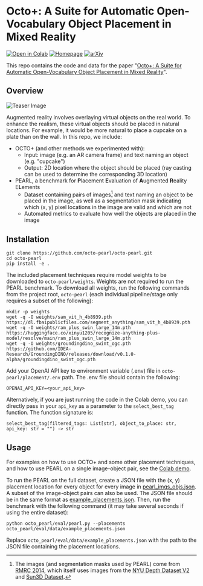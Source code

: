 # Octo+: A Suite for Automatic Open-Vocabulary Object Placement in Mixed Reality

[![Open in Colab](https://colab.research.google.com/assets/colab-badge.svg)](https://colab.research.google.com/github/octo-pearl/octo-pearl/blob/main/demo.ipynb) [![Homepage](https://img.shields.io/badge/🌐-Homepage-blue)](https://octo-pearl.github.io/) [![arXiv](https://img.shields.io/badge/📖-arXiv-b31b1b)](https://octo-pearl.github.io/)

This repo contains the code and data for the paper "[Octo+: A Suite for Automatic Open-Vocabulary Object Placement in Mixed Reality](https://octo-pearl.github.io/)".

## Overview

![Teaser Image](assets/figure.png)

Augmented reality involves overlaying virtual objects on the real world. To enhance the realism, these virtual objects should be placed in natural locations. For example, it would be more natural to place a cupcake on a plate than on the wall. In this repo, we include:

- OCTO+ (and other methods we experimented with):
  - Input: image (e.g. an AR camera frame) and text naming an object (e.g. "cupcake")
  - Output: 2D location where the object should be placed (ray casting can be used to determine the corresponding 3D location)
- PEARL, a benchmark for **P**lacement **E**valuation of **A**ugmented **R**eality E**L**ements
  - Dataset containing pairs of images[^1] and text naming an object to be placed in the image, as well as a segmentation mask indicating which (x, y) pixel locations in the image are valid and which are not
  - Automated metrics to evaluate how well the objects are placed in the image

[^1]: The images (and segmentation masks used by PEARL) come from [RMRC 2014](https://cs.nyu.edu/~silberman/rmrc2014/indoor.php), which itself uses images from the [NYU Depth Dataset V2](https://cs.nyu.edu/~silberman/datasets/nyu_depth_v2.html) and [Sun3D Dataset](https://sun3d.cs.princeton.edu/).

## Installation

```
git clone https://github.com/octo-pearl/octo-pearl.git
cd octo-pearl
pip install -e .
```

The included placement techniques require model weights to be downloaded to `octo-pearl/weights`. Weights are not required to run the PEARL benchmark. To download all weights, run the following commands from the project root, `octo-pearl` (each individual pipeline/stage only requires a subset of the following):

```
mkdir -p weights
wget -q -O weights/sam_vit_h_4b8939.pth https://dl.fbaipublicfiles.com/segment_anything/sam_vit_h_4b8939.pth
wget -q -O weights/ram_plus_swin_large_14m.pth https://huggingface.co/xinyu1205/recognize-anything-plus-model/resolve/main/ram_plus_swin_large_14m.pth
wget -q -O weights/groundingdino_swint_ogc.pth https://github.com/IDEA-Research/GroundingDINO/releases/download/v0.1.0-alpha/groundingdino_swint_ogc.pth
```

Add your OpenAI API key to environment variable (.env) file in `octo-pearl/placement/.env` path. The .env file should contain the following:

```
OPENAI_API_KEY=<your_api_key>
```

Alternatively, if you are just running the code in the Colab demo, you can directly pass in your `api_key` as a parameter to the `select_best_tag` function. The function signature is:

```
select_best_tag(filtered_tags: List[str], object_to_place: str, api_key: str = "") -> str
```

## Usage

For examples on how to use OCTO+ and some other placement techniques, and how to use PEARL on a single image-object pair, see the [Colab demo](https://colab.research.google.com/github/octo-pearl/octo-pearl/blob/main/demo.ipynb).

To run the PEARL on the full dataset, create a JSON file with the (x, y) placement location for every object for every image in [pearl_imgs_objs.json](octo_pearl/eval/data/pearl_imgs_objs.json). A subset of the image-object pairs can also be used. The JSON file should be in the same format as [example_placements.json](octo_pearl/eval/data/example_placements.json). Then, run the benchmark with the following command (it may take several seconds if using the entire dataset):

```
python octo_pearl/eval/pearl.py --placements octo_pearl/eval/data/example_placements.json
```

Replace `octo_pearl/eval/data/example_placements.json` with the path to the JSON file containing the placement locations.
